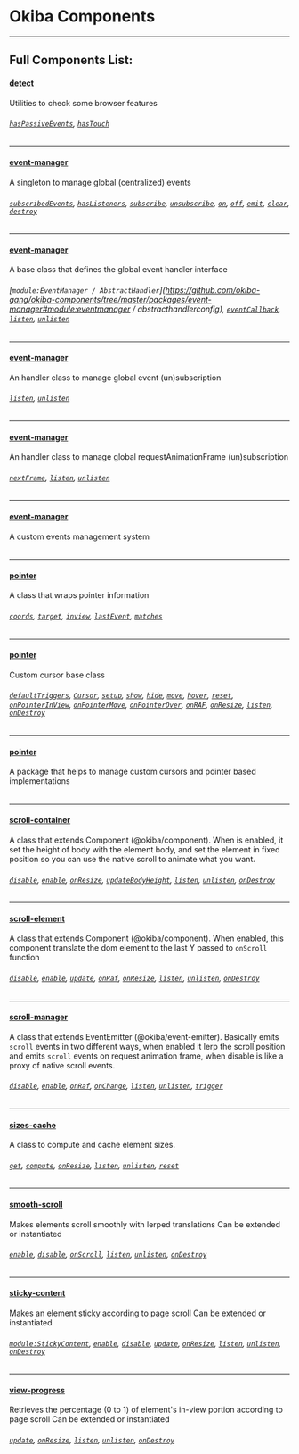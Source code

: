 # Okiba Components

______

## Full Components List:


#### [detect](https://github.com/okiba-gang/okiba-components/tree/master/packages/detect)
Utilities to check some browser features

###### [`hasPassiveEvents`](https://github.com/okiba-gang/okiba-components/tree/master/packages/detect#haspassiveevents), [`hasTouch`](https://github.com/okiba-gang/okiba-components/tree/master/packages/detect#hastouch)
---

#### [event-manager](https://github.com/okiba-gang/okiba-components/tree/master/packages/event-manager)
A singleton to manage global (centralized) events

###### [`subscribedEvents`](https://github.com/okiba-gang/okiba-components/tree/master/packages/event-manager#subscribedevents), [`hasListeners`](https://github.com/okiba-gang/okiba-components/tree/master/packages/event-manager#haslistenerstype), [`subscribe`](https://github.com/okiba-gang/okiba-components/tree/master/packages/event-manager#subscribeconfig), [`unsubscribe`](https://github.com/okiba-gang/okiba-components/tree/master/packages/event-manager#unsubscribetypes), [`on`](https://github.com/okiba-gang/okiba-components/tree/master/packages/event-manager#ontype-callback), [`off`](https://github.com/okiba-gang/okiba-components/tree/master/packages/event-manager#offtype-callback), [`emit`](https://github.com/okiba-gang/okiba-components/tree/master/packages/event-manager#emittype-payload), [`clear`](https://github.com/okiba-gang/okiba-components/tree/master/packages/event-manager#clearevents), [`destroy`](https://github.com/okiba-gang/okiba-components/tree/master/packages/event-manager#destroyevents)
---

#### [event-manager](https://github.com/okiba-gang/okiba-components/tree/master/packages/event-manager)
A base class that defines the global event handler interface

###### [`module:EventManager / AbstractHandler`](https://github.com/okiba-gang/okiba-components/tree/master/packages/event-manager#module:eventmanager / abstracthandlerconfig), [`eventCallback`](https://github.com/okiba-gang/okiba-components/tree/master/packages/event-manager#eventcallbacknativePayload), [`listen`](https://github.com/okiba-gang/okiba-components/tree/master/packages/event-manager#listen), [`unlisten`](https://github.com/okiba-gang/okiba-components/tree/master/packages/event-manager#unlisten)
---

#### [event-manager](https://github.com/okiba-gang/okiba-components/tree/master/packages/event-manager)
An handler class to manage global event (un)subscription

###### [`listen`](https://github.com/okiba-gang/okiba-components/tree/master/packages/event-manager#listen), [`unlisten`](https://github.com/okiba-gang/okiba-components/tree/master/packages/event-manager#unlisten)
---

#### [event-manager](https://github.com/okiba-gang/okiba-components/tree/master/packages/event-manager)
An handler class to manage global requestAnimationFrame (un)subscription

###### [`nextFrame`](https://github.com/okiba-gang/okiba-components/tree/master/packages/event-manager#nextframetimestamp), [`listen`](https://github.com/okiba-gang/okiba-components/tree/master/packages/event-manager#listen), [`unlisten`](https://github.com/okiba-gang/okiba-components/tree/master/packages/event-manager#unlisten)
---

#### [event-manager](https://github.com/okiba-gang/okiba-components/tree/master/packages/event-manager)
A custom events management system

###### 
---

#### [pointer](https://github.com/okiba-gang/okiba-components/tree/master/packages/pointer)
A class that wraps pointer information

###### [`coords`](https://github.com/okiba-gang/okiba-components/tree/master/packages/pointer#coords), [`target`](https://github.com/okiba-gang/okiba-components/tree/master/packages/pointer#target), [`inview`](https://github.com/okiba-gang/okiba-components/tree/master/packages/pointer#inview), [`lastEvent`](https://github.com/okiba-gang/okiba-components/tree/master/packages/pointer#lastevent), [`matches`](https://github.com/okiba-gang/okiba-components/tree/master/packages/pointer#matchesselectors-testAncestors)
---

#### [pointer](https://github.com/okiba-gang/okiba-components/tree/master/packages/pointer)
Custom cursor base class

###### [`defaultTriggers`](https://github.com/okiba-gang/okiba-components/tree/master/packages/pointer#defaulttriggers), [`Cursor`](https://github.com/okiba-gang/okiba-components/tree/master/packages/pointer#cursorprops), [`setup`](https://github.com/okiba-gang/okiba-components/tree/master/packages/pointer#setup), [`show`](https://github.com/okiba-gang/okiba-components/tree/master/packages/pointer#show), [`hide`](https://github.com/okiba-gang/okiba-components/tree/master/packages/pointer#hide), [`move`](https://github.com/okiba-gang/okiba-components/tree/master/packages/pointer#moveinertia), [`hover`](https://github.com/okiba-gang/okiba-components/tree/master/packages/pointer#hovermatchedSelector), [`reset`](https://github.com/okiba-gang/okiba-components/tree/master/packages/pointer#reset), [`onPointerInView`](https://github.com/okiba-gang/okiba-components/tree/master/packages/pointer#onpointerinviewpayload), [`onPointerMove`](https://github.com/okiba-gang/okiba-components/tree/master/packages/pointer#onpointermovepayload), [`onPointerOver`](https://github.com/okiba-gang/okiba-components/tree/master/packages/pointer#onpointerovere), [`onRAF`](https://github.com/okiba-gang/okiba-components/tree/master/packages/pointer#onraf), [`onResize`](https://github.com/okiba-gang/okiba-components/tree/master/packages/pointer#onresize), [`listen`](https://github.com/okiba-gang/okiba-components/tree/master/packages/pointer#listen), [`onDestroy`](https://github.com/okiba-gang/okiba-components/tree/master/packages/pointer#ondestroy)
---

#### [pointer](https://github.com/okiba-gang/okiba-components/tree/master/packages/pointer)
A package that helps to manage custom cursors and pointer based implementations

###### 
---

#### [scroll-container](https://github.com/okiba-gang/okiba-components/tree/master/packages/scroll-container)
A class that extends Component (@okiba/component). When is enabled, it set the height of body with the element body, and set the element in fixed position so you can use the native scroll to animate what you want.

###### [`disable`](https://github.com/okiba-gang/okiba-components/tree/master/packages/scroll-container#disable), [`enable`](https://github.com/okiba-gang/okiba-components/tree/master/packages/scroll-container#enable), [`onResize`](https://github.com/okiba-gang/okiba-components/tree/master/packages/scroll-container#onresize), [`updateBodyHeight`](https://github.com/okiba-gang/okiba-components/tree/master/packages/scroll-container#updatebodyheight), [`listen`](https://github.com/okiba-gang/okiba-components/tree/master/packages/scroll-container#listen), [`unlisten`](https://github.com/okiba-gang/okiba-components/tree/master/packages/scroll-container#unlisten), [`onDestroy`](https://github.com/okiba-gang/okiba-components/tree/master/packages/scroll-container#ondestroy)
---

#### [scroll-element](https://github.com/okiba-gang/okiba-components/tree/master/packages/scroll-element)
A class that extends Component (@okiba/component). When enabled, this component translate the dom element to the last Y passed to `onScroll` function

###### [`disable`](https://github.com/okiba-gang/okiba-components/tree/master/packages/scroll-element#disable), [`enable`](https://github.com/okiba-gang/okiba-components/tree/master/packages/scroll-element#enable), [`update`](https://github.com/okiba-gang/okiba-components/tree/master/packages/scroll-element#updateargs-y), [`onRaf`](https://github.com/okiba-gang/okiba-components/tree/master/packages/scroll-element#onraf), [`onResize`](https://github.com/okiba-gang/okiba-components/tree/master/packages/scroll-element#onresize), [`listen`](https://github.com/okiba-gang/okiba-components/tree/master/packages/scroll-element#listen), [`unlisten`](https://github.com/okiba-gang/okiba-components/tree/master/packages/scroll-element#unlisten), [`onDestroy`](https://github.com/okiba-gang/okiba-components/tree/master/packages/scroll-element#ondestroy)
---

#### [scroll-manager](https://github.com/okiba-gang/okiba-components/tree/master/packages/scroll-manager)
A class that extends EventEmitter (@okiba/event-emitter). Basically emits `scroll` events in two different ways, when enabled it lerp the scroll position and emits `scroll` events on request animation frame, when disable is like a proxy of native scroll events.

###### [`disable`](https://github.com/okiba-gang/okiba-components/tree/master/packages/scroll-manager#disable), [`enable`](https://github.com/okiba-gang/okiba-components/tree/master/packages/scroll-manager#enable), [`onRaf`](https://github.com/okiba-gang/okiba-components/tree/master/packages/scroll-manager#onraf), [`onChange`](https://github.com/okiba-gang/okiba-components/tree/master/packages/scroll-manager#onchange), [`listen`](https://github.com/okiba-gang/okiba-components/tree/master/packages/scroll-manager#listen), [`unlisten`](https://github.com/okiba-gang/okiba-components/tree/master/packages/scroll-manager#unlisten), [`trigger`](https://github.com/okiba-gang/okiba-components/tree/master/packages/scroll-manager#trigger)
---

#### [sizes-cache](https://github.com/okiba-gang/okiba-components/tree/master/packages/sizes-cache)
A class to compute and cache element sizes.

###### [`get`](https://github.com/okiba-gang/okiba-components/tree/master/packages/sizes-cache#getel), [`compute`](https://github.com/okiba-gang/okiba-components/tree/master/packages/sizes-cache#computeel), [`onResize`](https://github.com/okiba-gang/okiba-components/tree/master/packages/sizes-cache#onresize), [`listen`](https://github.com/okiba-gang/okiba-components/tree/master/packages/sizes-cache#listen), [`unlisten`](https://github.com/okiba-gang/okiba-components/tree/master/packages/sizes-cache#unlisten), [`reset`](https://github.com/okiba-gang/okiba-components/tree/master/packages/sizes-cache#reset)
---

#### [smooth-scroll](https://github.com/okiba-gang/okiba-components/tree/master/packages/smooth-scroll)
Makes elements scroll smoothly with lerped translations
Can be extended or instantiated

###### [`enable`](https://github.com/okiba-gang/okiba-components/tree/master/packages/smooth-scroll#enable), [`disable`](https://github.com/okiba-gang/okiba-components/tree/master/packages/smooth-scroll#disable), [`onScroll`](https://github.com/okiba-gang/okiba-components/tree/master/packages/smooth-scroll#onscrolldata), [`listen`](https://github.com/okiba-gang/okiba-components/tree/master/packages/smooth-scroll#listen), [`unlisten`](https://github.com/okiba-gang/okiba-components/tree/master/packages/smooth-scroll#unlisten), [`onDestroy`](https://github.com/okiba-gang/okiba-components/tree/master/packages/smooth-scroll#ondestroy)
---

#### [sticky-content](https://github.com/okiba-gang/okiba-components/tree/master/packages/sticky-content)
Makes an element sticky according to page scroll
Can be extended or instantiated

###### [`module:StickyContent`](https://github.com/okiba-gang/okiba-components/tree/master/packages/sticky-content#module:stickycontentargs-args.el-args.options-args.options.targetSelector-args.options.overflow-args.options.thresholdTop), [`enable`](https://github.com/okiba-gang/okiba-components/tree/master/packages/sticky-content#enable), [`disable`](https://github.com/okiba-gang/okiba-components/tree/master/packages/sticky-content#disable), [`update`](https://github.com/okiba-gang/okiba-components/tree/master/packages/sticky-content#updateargs-args.y), [`onResize`](https://github.com/okiba-gang/okiba-components/tree/master/packages/sticky-content#onresize), [`listen`](https://github.com/okiba-gang/okiba-components/tree/master/packages/sticky-content#listen), [`unlisten`](https://github.com/okiba-gang/okiba-components/tree/master/packages/sticky-content#unlisten), [`onDestroy`](https://github.com/okiba-gang/okiba-components/tree/master/packages/sticky-content#ondestroy)
---

#### [view-progress](https://github.com/okiba-gang/okiba-components/tree/master/packages/view-progress)
Retrieves the percentage (0 to 1) of element's in-view portion according to page scroll
Can be extended or instantiated

###### [`update`](https://github.com/okiba-gang/okiba-components/tree/master/packages/view-progress#updateargs-args.y), [`onResize`](https://github.com/okiba-gang/okiba-components/tree/master/packages/view-progress#onresize), [`listen`](https://github.com/okiba-gang/okiba-components/tree/master/packages/view-progress#listen), [`unlisten`](https://github.com/okiba-gang/okiba-components/tree/master/packages/view-progress#unlisten), [`onDestroy`](https://github.com/okiba-gang/okiba-components/tree/master/packages/view-progress#ondestroy)




